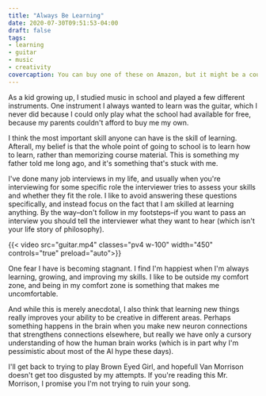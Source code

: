 ```yaml
---
title: "Always Be Learning"
date: 2020-07-30T09:51:53-04:00
draft: false
tags:
- learning
- guitar
- music
- creativity
covercaption: You can buy one of these on Amazon, but it might be a counterfeit.
---
```


As a kid growing up, I studied music in school and played a few different instruments. One instrument I always wanted to learn was the guitar, which I never did because I could only play what the school had available for free, because my parents couldn't afford to buy me my own.

I think the most important skill anyone can have is the skill of learning. Afterall, my belief is that the whole point of going to school is to learn how to learn, rather than memorizing course material. This is something my father told me long ago, and it's something that's stuck with me.

I've done many job interviews in my life, and usually when you're interviewing for some specific role the interviewer tries to assess your skills and whether they fit the role. I like to avoid answering these questions specifically, and instead focus on the fact that I am skilled at learning anything. By the way–don't follow in my footsteps–if you want to pass an interview you should tell the interviewer what they want to hear (which isn't your life story of philosophy).

{{< video src="guitar.mp4" classes="pv4 w-100" width="450" controls="true" preload="auto">}}

One fear I have is becoming stagnant. I find I'm happiest when I'm always learning, growing, and improving my skills. I like to be outside my comfort zone, and being in my comfort zone is something that makes me uncomfortable.

And while this is merely anecdotal, I also think that learning new things really improves your ability to be creative in different areas. Perhaps something happens in the brain when you make new neuron connections that strengthens connections elsewhere, but really we have only a cursory understanding of how the human brain works (which is in part why I'm pessimistic about most of the AI hype these days).

I'll get back to trying to play Brown Eyed Girl, and hopefull Van Morrison doesn't get too disgusted by my attempts. If you're reading this Mr. Morrison, I promise you I'm not trying to ruin your song.
